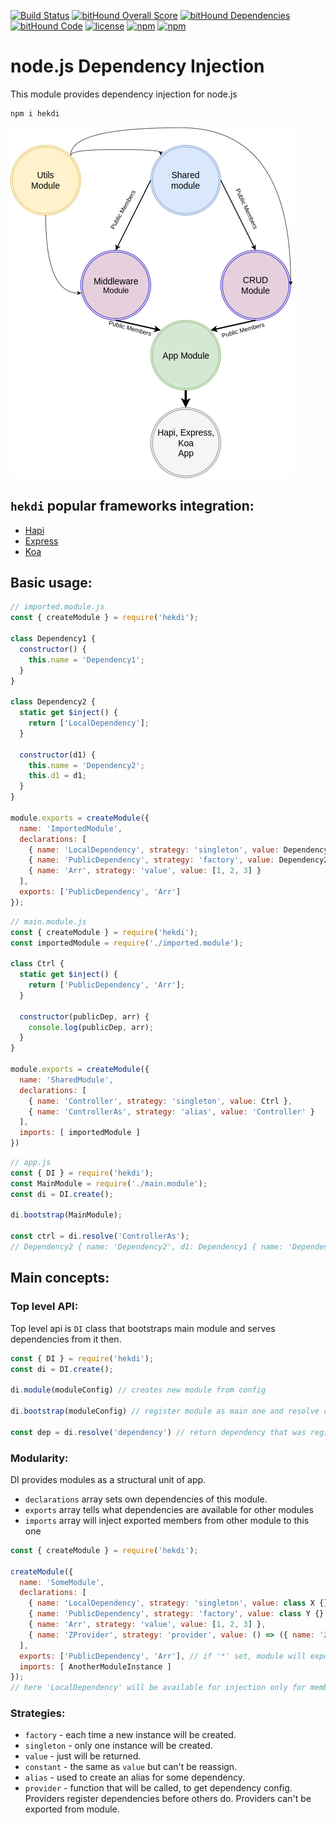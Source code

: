 [![Build Status](https://travis-ci.org/IvanProdaiko94/hekdi.svg?branch=master)](https://travis-ci.org/IvanProdaiko94/hekdi)
[![bitHound Overall Score](https://www.bithound.io/github/IvanProdaiko94/hekdi/badges/score.svg)](https://www.bithound.io/github/IvanProdaiko94/hekdi)
[![bitHound Dependencies](https://www.bithound.io/github/IvanProdaiko94/hekdi/badges/dependencies.svg)](https://www.bithound.io/github/IvanProdaiko94/hekdi/master/dependencies/npm)
[![bitHound Code](https://www.bithound.io/github/IvanProdaiko94/hekdi/badges/code.svg)](https://www.bithound.io/github/IvanProdaiko94/hekdi)
[![license](https://img.shields.io/github/license/mashape/apistatus.svg)]()
[![npm](https://img.shields.io/npm/dm/hekdi.svg)](https://www.npmjs.com/package/hekdi)
[![npm](https://img.shields.io/npm/dt/hekdi.svg)](https://www.npmjs.com/package/hekdi)


# node.js Dependency Injection
This module provides dependency injection for node.js

```bash
npm i hekdi
```

![App Example](assets/draw.png)

## `hekdi` popular frameworks integration:

- [Hapi](./docs/hapi.md)
- [Express](./docs/express.md) 
- [Koa](./docs/koa.md) 

## Basic usage:

```javascript
// imported.module.js
const { createModule } = require('hekdi');

class Dependency1 {
  constructor() {
    this.name = 'Dependency1';
  }
}

class Dependency2 {
  static get $inject() {
    return ['LocalDependency'];
  }

  constructor(d1) {
    this.name = 'Dependency2';
    this.d1 = d1;
  }
}

module.exports = createModule({
  name: 'ImportedModule',
  declarations: [
    { name: 'LocalDependency', strategy: 'singleton', value: Dependency1 },
    { name: 'PublicDependency', strategy: 'factory', value: Dependency2 },
    { name: 'Arr', strategy: 'value', value: [1, 2, 3] }
  ],
  exports: ['PublicDependency', 'Arr']
});
```

```javascript
// main.module.js
const { createModule } = require('hekdi');
const importedModule = require('./imported.module');

class Ctrl {
  static get $inject() {
    return ['PublicDependency', 'Arr'];
  }

  constructor(publicDep, arr) {
    console.log(publicDep, arr);
  }
}

module.exports = createModule({
  name: 'SharedModule',
  declarations: [
    { name: 'Controller', strategy: 'singleton', value: Ctrl },
    { name: 'ControllerAs', strategy: 'alias', value: 'Controller' }
  ],
  imports: [ importedModule ]
})
```

```javascript
// app.js
const { DI } = require('hekdi');
const MainModule = require('./main.module');
const di = DI.create();

di.bootstrap(MainModule);

const ctrl = di.resolve('ControllerAs');
// Dependency2 { name: 'Dependency2', d1: Dependency1 { name: 'Dependency1' } } [ 1, 2, 3 ]
```

## Main concepts:

### Top level API:
Top level api is `DI` class that bootstraps main module and serves dependencies from it then.

```javascript
const { DI } = require('hekdi');
const di = DI.create();

di.module(moduleConfig) // creates new module from config

di.bootstrap(moduleConfig) // register module as main one and resolve dependencies from it

const dep = di.resolve('dependency') // return dependency that was registered to bootstrapped module according to its strategy
```

### Modularity:

DI provides modules as a structural unit of app.
- `declarations` array sets own dependencies of this module.
- `exports` array tells what dependencies are available for other modules
- `imports` array will inject exported members from other module to this one

```javascript
const { createModule } = require('hekdi');

createModule({
  name: 'SomeModule',
  declarations: [
    { name: 'LocalDependency', strategy: 'singleton', value: class X {} },
    { name: 'PublicDependency', strategy: 'factory', value: class Y {} },
    { name: 'Arr', strategy: 'value', value: [1, 2, 3] },
    { name: 'ZProvider', strategy: 'provider', value: () => ({ name: 'Z', strategy: 'factory', value: class Z {} })}
  ],
  exports: ['PublicDependency', 'Arr'], // if '*' set, module will export all of the dependencies including imported 
  imports: [ AnotherModuleInstance ]
});
// here 'LocalDependency' will be available for injection only for members of this module. 
```

### Strategies:
- `factory` - each time a new instance will be created.
- `singleton` - only one instance will be created.
- `value` - just will be returned.
- `constant` - the same as `value` but can't be reassign.
- `alias` - used to create an alias for some dependency.
- `provider` - function that will be called, to get dependency config. 
Providers register dependencies before others do. Providers can't be exported from module.